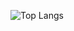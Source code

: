 ![Top Langs](https://github-readme-stats.vercel.app/api/top-langs/?username=anuraghazra&hide_progress=false)
